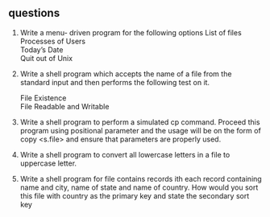 ## questions
1. Write a menu- driven program for the following options 
     List of files \
     Processes of Users \
     Today’s Date \
     Quit out of Unix  


2. Write a shell program which accepts the name of a file from the standard input and then performs the following test on it.
 
    File Existence \
    File Readable and Writable 

 3. Write a shell program to perform a simulated cp command. Proceed this program using positional parameter and the usage will be on the form of copy <s.file> <target file> and ensure that parameters are properly used.
 4. Write a shell program to convert all lowercase letters in a file to uppercase letter.
 5. Write a shell program for file contains records ith each record containing name and city, name of state and name of country. How would you sort this file with country as the primary key and state the secondary sort key